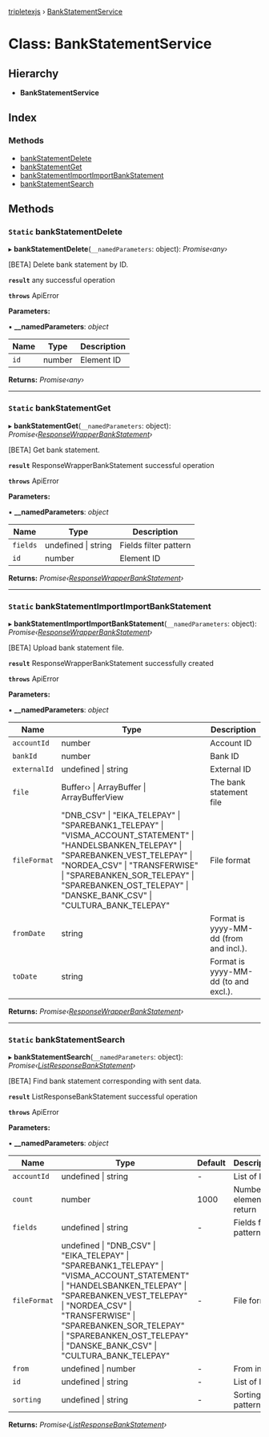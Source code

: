 [tripletexjs](../README.md) › [BankStatementService](bankstatementservice.md)

# Class: BankStatementService

## Hierarchy

* **BankStatementService**

## Index

### Methods

* [bankStatementDelete](bankstatementservice.md#static-bankstatementdelete)
* [bankStatementGet](bankstatementservice.md#static-bankstatementget)
* [bankStatementImportImportBankStatement](bankstatementservice.md#static-bankstatementimportimportbankstatement)
* [bankStatementSearch](bankstatementservice.md#static-bankstatementsearch)

## Methods

### `Static` bankStatementDelete

▸ **bankStatementDelete**(`__namedParameters`: object): *Promise‹any›*

[BETA] Delete bank statement by ID.

**`result`** any successful operation

**`throws`** ApiError

**Parameters:**

▪ **__namedParameters**: *object*

Name | Type | Description |
------ | ------ | ------ |
`id` | number | Element ID |

**Returns:** *Promise‹any›*

___

### `Static` bankStatementGet

▸ **bankStatementGet**(`__namedParameters`: object): *Promise‹[ResponseWrapperBankStatement](../interfaces/responsewrapperbankstatement.md)›*

[BETA] Get bank statement.

**`result`** ResponseWrapperBankStatement successful operation

**`throws`** ApiError

**Parameters:**

▪ **__namedParameters**: *object*

Name | Type | Description |
------ | ------ | ------ |
`fields` | undefined &#124; string | Fields filter pattern |
`id` | number | Element ID |

**Returns:** *Promise‹[ResponseWrapperBankStatement](../interfaces/responsewrapperbankstatement.md)›*

___

### `Static` bankStatementImportImportBankStatement

▸ **bankStatementImportImportBankStatement**(`__namedParameters`: object): *Promise‹[ResponseWrapperBankStatement](../interfaces/responsewrapperbankstatement.md)›*

[BETA] Upload bank statement file.

**`result`** ResponseWrapperBankStatement successfully created

**`throws`** ApiError

**Parameters:**

▪ **__namedParameters**: *object*

Name | Type | Description |
------ | ------ | ------ |
`accountId` | number | Account ID |
`bankId` | number | Bank ID |
`externalId` | undefined &#124; string | External ID |
`file` | Buffer‹› &#124; ArrayBuffer &#124; ArrayBufferView | The bank statement file |
`fileFormat` | "DNB_CSV" &#124; "EIKA_TELEPAY" &#124; "SPAREBANK1_TELEPAY" &#124; "VISMA_ACCOUNT_STATEMENT" &#124; "HANDELSBANKEN_TELEPAY" &#124; "SPAREBANKEN_VEST_TELEPAY" &#124; "NORDEA_CSV" &#124; "TRANSFERWISE" &#124; "SPAREBANKEN_SOR_TELEPAY" &#124; "SPAREBANKEN_OST_TELEPAY" &#124; "DANSKE_BANK_CSV" &#124; "CULTURA_BANK_TELEPAY" | File format |
`fromDate` | string | Format is yyyy-MM-dd (from and incl.). |
`toDate` | string | Format is yyyy-MM-dd (to and excl.). |

**Returns:** *Promise‹[ResponseWrapperBankStatement](../interfaces/responsewrapperbankstatement.md)›*

___

### `Static` bankStatementSearch

▸ **bankStatementSearch**(`__namedParameters`: object): *Promise‹[ListResponseBankStatement](../interfaces/listresponsebankstatement.md)›*

[BETA] Find bank statement corresponding with sent data.

**`result`** ListResponseBankStatement successful operation

**`throws`** ApiError

**Parameters:**

▪ **__namedParameters**: *object*

Name | Type | Default | Description |
------ | ------ | ------ | ------ |
`accountId` | undefined &#124; string | - | List of IDs |
`count` | number | 1000 | Number of elements to return |
`fields` | undefined &#124; string | - | Fields filter pattern |
`fileFormat` | undefined &#124; "DNB_CSV" &#124; "EIKA_TELEPAY" &#124; "SPAREBANK1_TELEPAY" &#124; "VISMA_ACCOUNT_STATEMENT" &#124; "HANDELSBANKEN_TELEPAY" &#124; "SPAREBANKEN_VEST_TELEPAY" &#124; "NORDEA_CSV" &#124; "TRANSFERWISE" &#124; "SPAREBANKEN_SOR_TELEPAY" &#124; "SPAREBANKEN_OST_TELEPAY" &#124; "DANSKE_BANK_CSV" &#124; "CULTURA_BANK_TELEPAY" | - | File format |
`from` | undefined &#124; number | - | From index |
`id` | undefined &#124; string | - | List of IDs |
`sorting` | undefined &#124; string | - | Sorting pattern |

**Returns:** *Promise‹[ListResponseBankStatement](../interfaces/listresponsebankstatement.md)›*
